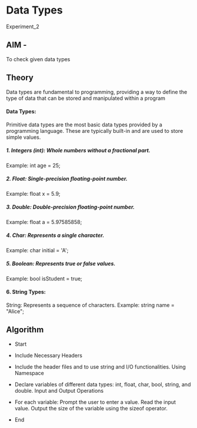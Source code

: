 # Data Types
Experiment_2
## AIM - 
To check given data types

## Theory
Data types are fundamental to programming, providing a way to define the type of data that can be stored and manipulated within a program

#### Data Types:
Primitive data types are the most basic data types provided by a programming language. These are typically built-in and are used to store simple values.

##### 1. Integers (int): Whole numbers without a fractional part.
Example: int age = 25;

##### 2. Float: Single-precision floating-point number.
Example: float x = 5.9;

##### 3. Double: Double-precision floating-point number.
Example: float a = 5.97585858;


##### 4. Char: Represents a single character.
Example: char initial = 'A';

##### 5. Boolean: Represents true or false values.
Example: bool isStudent = true;

#### 6. String Types:
String: Represents a sequence of characters.
Example: string name = "Alice";

## Algorithm 

* Start

* Include Necessary Headers

* Include the header files <string> and <iostream> to use string and I/O functionalities.
 Using Namespace

*  Declare variables of different data types: int, float, char, bool, string, and double.
   Input and Output Operations

* For each variable:
Prompt the user to enter a value.
Read the input value.
Output the size of the variable using the sizeof operator.
* End
